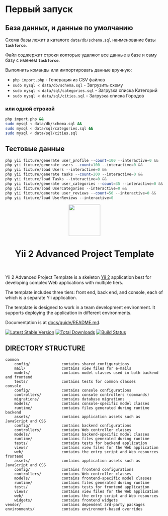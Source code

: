# Первый запуск

## База данных, и данные по умолчанию
Схема базы лежит в каталоге `data/db/schema.sql` наименование базы **`taskforce`**.

Файл соджержит строки колторые удаляют все данные в базе и саму базу с именем **`taskforce`**.

Выполнить команды или импортировать данные вручную:
- `php import.php` - Генерация из CSV файлов
- `sudo mysql < data/db/schema.sql` - Загрузить схему
- `sudo mysql < data/sql/categories.sql` - Загрузка списка Категорий 
- `sudo mysql < data/sql/cities.sql` - Загрузка списка Городов

### или одной строкой

```bash
php import.php &&
sudo mysql < data/db/schema.sql &&
sudo mysql < data/sql/categories.sql &&
sudo mysql < data/sql/cities.sql
```

## Тестовые данные

```php
php yii fixture/generate user_profile --count=100 --interactive=0 &&
php yii fixture/generate users --count=100 --interactive=0 &&
php yii fixture/load Users --interactive=0 &&
php yii fixture/generate tasks --count=200 --interactive=0 && 
php yii fixture/load Tasks --interactive=0 &&
php yii fixture/generate user_categories --count=35 --interactive=0 &&
php yii fixture/load UserCategories --interactive=0 &&
php yii fixture/generate user_reviews --count=50 --interactive=0 &&
php yii fixture/load UserReviews --interactive=0
```
<p align="center">
    <a href="https://github.com/yiisoft" target="_blank">
        <img src="https://avatars0.githubusercontent.com/u/993323" height="100px">
    </a>
    <h1 align="center">Yii 2 Advanced Project Template</h1>
    <br>
</p>

Yii 2 Advanced Project Template is a skeleton [Yii 2](http://www.yiiframework.com/) application best for
developing complex Web applications with multiple tiers.

The template includes three tiers: front end, back end, and console, each of which
is a separate Yii application.

The template is designed to work in a team development environment. It supports
deploying the application in different environments.

Documentation is at [docs/guide/README.md](docs/guide/README.md).

[![Latest Stable Version](https://img.shields.io/packagist/v/yiisoft/yii2-app-advanced.svg)](https://packagist.org/packages/yiisoft/yii2-app-advanced)
[![Total Downloads](https://img.shields.io/packagist/dt/yiisoft/yii2-app-advanced.svg)](https://packagist.org/packages/yiisoft/yii2-app-advanced)
[![Build Status](https://travis-ci.com/yiisoft/yii2-app-advanced.svg?branch=master)](https://travis-ci.com/yiisoft/yii2-app-advanced)

DIRECTORY STRUCTURE
-------------------

```
common
    config/              contains shared configurations
    mail/                contains view files for e-mails
    models/              contains model classes used in both backend and frontend
    tests/               contains tests for common classes    
console
    config/              contains console configurations
    controllers/         contains console controllers (commands)
    migrations/          contains database migrations
    models/              contains console-specific model classes
    runtime/             contains files generated during runtime
backend
    assets/              contains application assets such as JavaScript and CSS
    config/              contains backend configurations
    controllers/         contains Web controller classes
    models/              contains backend-specific model classes
    runtime/             contains files generated during runtime
    tests/               contains tests for backend application    
    views/               contains view files for the Web application
    web/                 contains the entry script and Web resources
frontend
    assets/              contains application assets such as JavaScript and CSS
    config/              contains frontend configurations
    controllers/         contains Web controller classes
    models/              contains frontend-specific model classes
    runtime/             contains files generated during runtime
    tests/               contains tests for frontend application
    views/               contains view files for the Web application
    web/                 contains the entry script and Web resources
    widgets/             contains frontend widgets
vendor/                  contains dependent 3rd-party packages
environments/            contains environment-based overrides
```
